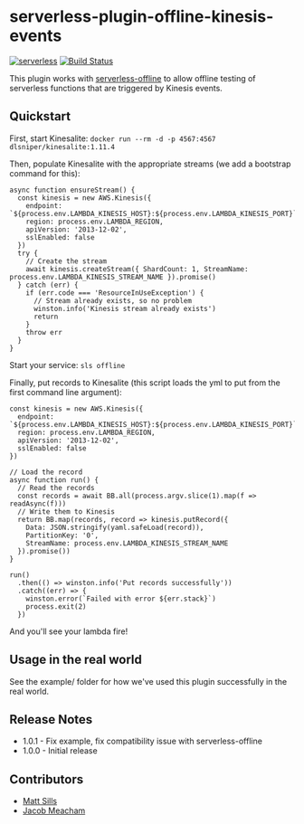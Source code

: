 # serverless-plugin-offline-kinesis-events
[![serverless](http://public.serverless.com/badges/v3.svg)](http://www.serverless.com)
[![Build Status](https://travis-ci.org/DopplerLabs/serverless-plugin-offline-kinesis-events.svg?branch=develop)](https://travis-ci.org/DopplerLabs/serverless-plugin-offline-kinesis-events)

This plugin works with [serverless-offline](https://github.com/dherault/serverless-offline) to allow offline testing of serverless functions that are triggered by Kinesis events.

## Quickstart
First, start Kinesalite:
`docker run --rm -d -p 4567:4567 dlsniper/kinesalite:1.11.4`

Then, populate Kinesalite with the appropriate streams (we add a bootstrap command for this):
```
async function ensureStream() {
  const kinesis = new AWS.Kinesis({
    endpoint: `${process.env.LAMBDA_KINESIS_HOST}:${process.env.LAMBDA_KINESIS_PORT}`,
    region: process.env.LAMBDA_REGION,
    apiVersion: '2013-12-02',
    sslEnabled: false
  })
  try {
    // Create the stream
    await kinesis.createStream({ ShardCount: 1, StreamName: process.env.LAMBDA_KINESIS_STREAM_NAME }).promise()
  } catch (err) {
    if (err.code === 'ResourceInUseException') {
      // Stream already exists, so no problem
      winston.info('Kinesis stream already exists')
      return
    }
    throw err
  }
}
```

Start your service:
`sls offline`

Finally, put records to Kinesalite (this script loads the yml to put from the first command line argument):
```
const kinesis = new AWS.Kinesis({
  endpoint: `${process.env.LAMBDA_KINESIS_HOST}:${process.env.LAMBDA_KINESIS_PORT}`,
  region: process.env.LAMBDA_REGION,
  apiVersion: '2013-12-02',
  sslEnabled: false
})

// Load the record
async function run() {
  // Read the records
  const records = await BB.all(process.argv.slice(1).map(f => readAsync(f)))
  // Write them to Kinesis
  return BB.map(records, record => kinesis.putRecord({
    Data: JSON.stringify(yaml.safeLoad(record)),
    PartitionKey: '0',
    StreamName: process.env.LAMBDA_KINESIS_STREAM_NAME
  }).promise())
}

run()
  .then(() => winston.info('Put records successfully'))
  .catch((err) => {
    winston.error(`Failed with error ${err.stack}`)
    process.exit(2)
  })
```

And you'll see your lambda fire!

## Usage in the real world
See the example/ folder for how we've used this plugin successfully in the real world.

## Release Notes
* 1.0.1 - Fix example, fix compatibility issue with serverless-offline
* 1.0.0 - Initial release

## Contributors
* [Matt Sills](https://github.com/mattsills)
* [Jacob Meacham](https://github.com/jacob-meacham)

